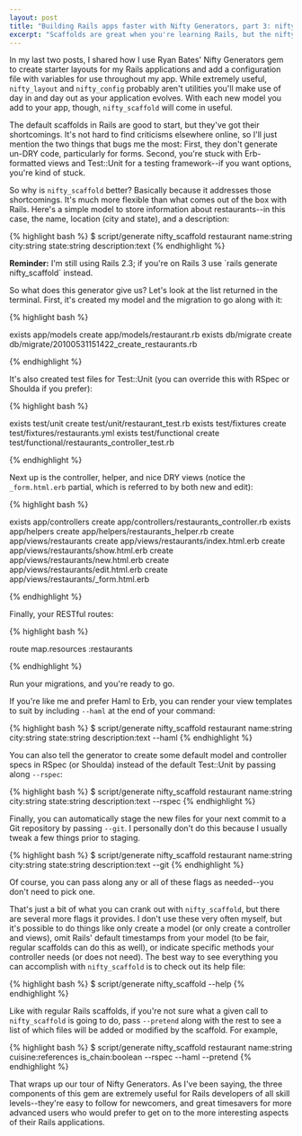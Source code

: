 ```yaml
---
layout: post
title: "Building Rails apps faster with Nifty Generators, part 3: nifty_scaffold"
excerpt: "Scaffolds are great when you're learning Rails, but the nifty_scaffold generator makes them effective timesavers when you're working on an app."
---
```


In my last two posts, I shared how I use Ryan Bates' Nifty Generators gem to create starter layouts for my Rails applications and add a configuration file with variables for use throughout my app. While extremely useful, `nifty_layout` and `nifty_config` probably aren't utilities you'll make use of day in and day out as your application evolves. With each new model you add to your app, though, `nifty_scaffold` will come in useful.

The default scaffolds in Rails are good to start, but they've got their shortcomings. It's not hard to find criticisms elsewhere online, so I'll just mention the two things that bugs me the most: First, they don't generate un-DRY code, particularly for forms. Second, you're stuck with Erb-formatted views and Test::Unit for a testing framework--if you want options, you're kind of stuck.

So why is `nifty_scaffold` better? Basically because it addresses those shortcomings. It's much more flexible than what comes out of the box with Rails. Here's a simple model to store information about restaurants--in this case, the name, location (city and state), and a description:

{% highlight bash %}
  $ script/generate nifty_scaffold restaurant name:string \
  city:string state:string description:text
{% endhighlight %}

<div class="alert alert-info">
  <p><strong>Reminder:</strong> I'm still using Rails 2.3; if you're on Rails 3 use `rails generate nifty_scaffold` instead.</p>
</div>

So what does this generator give us? Let's look at the list returned in the terminal. First, it's created my model and the migration to go along with it:

{% highlight bash %}

  exists  app/models
  create  app/models/restaurant.rb
  exists  db/migrate
  create  db/migrate/20100531151422_create_restaurants.rb

{% endhighlight %}

It's also created test files for Test::Unit (you can override this with RSpec or Shoulda if you prefer):

{% highlight bash %}

  exists  test/unit
  create  test/unit/restaurant_test.rb
  exists  test/fixtures
  create  test/fixtures/restaurants.yml
  exists  test/functional
  create  test/functional/restaurants_controller_test.rb
  
{% endhighlight %}

Next up is the controller, helper, and nice DRY views (notice the `_form.html.erb` partial, which is referred to by both new and edit):

{% highlight bash %}

  exists  app/controllers
  create  app/controllers/restaurants_controller.rb
  exists  app/helpers
  create  app/helpers/restaurants_helper.rb
  create  app/views/restaurants
  create  app/views/restaurants/index.html.erb
  create  app/views/restaurants/show.html.erb
  create  app/views/restaurants/new.html.erb
  create  app/views/restaurants/edit.html.erb
  create  app/views/restaurants/_form.html.erb

{% endhighlight %}

Finally, your RESTful routes:

{% highlight bash %}

   route  map.resources :restaurants

{% endhighlight %}

Run your migrations, and you're ready to go.

If you're like me and prefer Haml to Erb, you can render your view templates to suit by including `--haml` at the end of your command:

{% highlight bash %}
  $ script/generate nifty_scaffold restaurant name:string \
  city:string state:string description:text --haml
{% endhighlight %}

You can also tell the generator to create some default model and controller specs in RSpec (or Shoulda) instead of the default Test::Unit by passing along `--rspec`:

{% highlight bash %}
  $ script/generate nifty_scaffold restaurant name:string \
  city:string state:string description:text --rspec
{% endhighlight %}

Finally, you can automatically stage the new files for your next commit to a Git repository by passing `--git`. I personally don't do this because I usually tweak a few things prior to staging.

{% highlight bash %}
  $ script/generate nifty_scaffold restaurant name:string \
  city:string state:string description:text --git
{% endhighlight %}

<div class="alert alert-info">
  <p>Of course, you can pass along any or all of these flags as needed--you don't need to pick one.</p>
</div>

That's just a bit of what you can crank out with `nifty_scaffold`, but there are several more flags it provides. I don't use these very often myself, but it's possible to do things like only create a model (or only create a controller and views), omit Rails' default timestamps from your model (to be fair, regular scaffolds can do this as well), or indicate specific methods your controller needs (or does not need). The best way to see everything you can accomplish with `nifty_scaffold` is to check out its help file:

{% highlight bash %}
  $ script/generate nifty_scaffold --help
{% endhighlight %}

Like with regular Rails scaffolds, if you're not sure what a given call to `nifty_scaffold` is going to do, pass `--pretend` along with the rest to see a list of which files will be added or modified by the scaffold. For example,

{% highlight bash %}
  $ script/generate nifty_scaffold restaurant name:string \
  cuisine:references is_chain:boolean --rspec --haml --pretend
{% endhighlight %}

That wraps up our tour of Nifty Generators. As I've been saying, the three components of this gem are extremely useful for Rails developers of all skill levels--they're easy to follow for newcomers, and great timesavers for more advanced users who would prefer to get on to the more interesting aspects of their Rails applications.